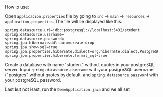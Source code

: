 How to use:

Open `application.properties` file by going to `src` -> `main` -> `resources` -> `application.properties`. The file will be displayed like this.

```
spring.datasource.url=jdbc:postgresql://localhost:5432/student
spring.datasource.username=
spring.datasource.password=
spring.jpa.hibernate.ddl-auto=create-drop
spring.jpa.show-sql=true
spring.jpa.properties.hibernate.dialect=org.hibernate.dialect.PostgreSQLDialect
spring.jpa.properties.hibernate.format_sql=true
```

Create a database with name "student" without quotes in your postgreSQL server. Input `spring.datasource.username` with your postgreSQL username ("postgres" without quotes by default) and `spring.datasource.password` with your postgreSQL password.

Last but not least, run the `DemoApplication.java` and we all set.
